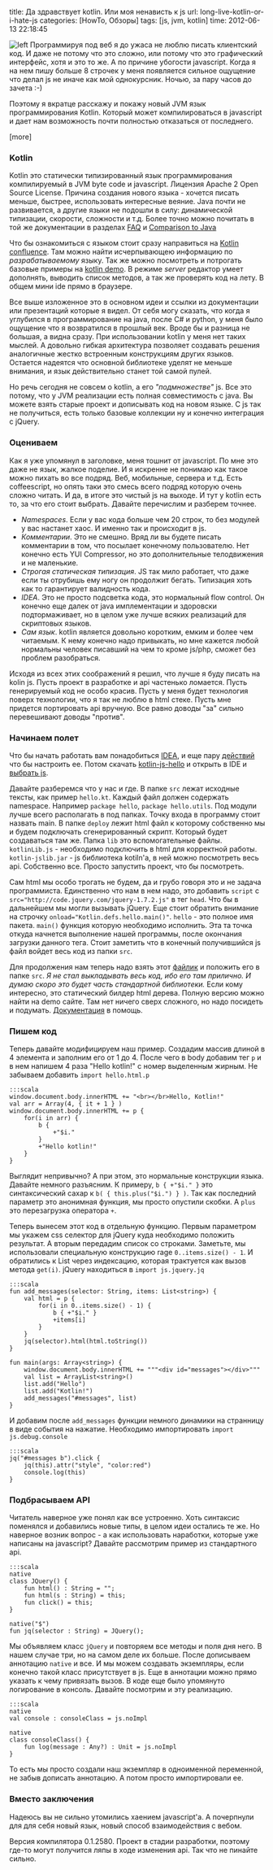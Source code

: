 title: Да здравствует kotlin. Или моя ненависть к js
url: long-live-kotlin-or-i-hate-js
categories: [HowTo, Обзоры]
tags: [js, jvm, kotlin]
time: 2012-06-13 22:18:45


![left](~kotlin-logo.png)
Программируя под веб я до ужаса не люблю писать клиентский код. И даже не потому что это сложно, или потому что это графический интерфейс, хотя и это то же. А по причине убогости javascript. Когда я на нем пишу больше 8 строчек у меня появляется сильное ощущение что делал js не иначе как мой однокурсник. Ночью, за пару часов до зачета :-) 

Поэтому я вкратце расскажу и покажу новый JVM язык программирования Kotlin. Который может компилироваться в javascript и дает нам возможность почти полностью отказаться от последнего.

[more]

### Kotlin
Kotlin это статически типизированный язык программирования компилируемый в JVM byte code и javascript. Лицензия Apache 2 Open Source License. Причина создания нового языка - хочется писать меньше, быстрее, использовать интересные веяние. Java почти не развивается, а другие языки не подошли в силу: динамической типизации, скорости, сложности и т.д. Более точно можно почитать в той же документации в разделах [FAQ](http://confluence.jetbrains.net/display/Kotlin/FAQ) и [Comparison to Java](http://confluence.jetbrains.net/display/Kotlin/Comparison+to+Java) 

Что бы ознакомиться с языком стоит сразу направиться на [Kotlin confluence](http://confluence.jetbrains.net/display/Kotlin/Welcome). Там можно найти исчерпывающею информацию по _разрабатываемому_ языку. Так же можно посмотреть и потрогать базовые примеры на [kotlin demo](http://kotlin-demo.jetbrains.com/). В режиме _server_ редактор умеет дополнять, выводить список методов, а так же проверять код на лету. В общем мини ide прямо в браузере.

Все выше изложенное это в основном идеи и ссылки из документации или презентаций которые я видел. От себя могу сказать, что когда я углубился в программирование на java, после С# и python, у меня было ощущение что я возвратился в прошлый век. Вроде бы и разница не большая, а видна сразу. При использовании kotlin у меня нет таких мыслей. А довольно гибкая архитектура позволяет создавать решения аналогичные жестко встроенным конструкциям других языков. Остается надеятся что основной библиотеке уделят не меньше внимания, и язык действительно станет той самой пулей. 

Но речь сегодня не совсем о kotlin, а его _"подмножестве"_ js. Все это потому, что у JVM реализации есть полная совместимость с java. Вы можете взять старые проект и дописывать код на новом языке. С js так не получиться, есть только базовые коллекции ну и конечно интеграция с jQuery.


### Оцениваем
Как я уже упомянул в заголовке, меня тошнит от javascript. По мне это даже не язык, жалкое поделие. И я искренне не понимаю как такое можно пихать во все подряд. Веб, мобильные, сервера и т.д. Есть coffeescript, но опять таки это смесь всего подряд которую очень сложно читать. И да, в итоге это чистый js на выходе. И тут у kotlin есть то, за что его стоит выбрать. Давайте перечислим и разберем точнее.
   
 * _Namespaces_. Если у вас кода больше чем 20 строк, то без модулей у вас настанет хаос. И именно так и происходит в js.
 * _Комментарии_. Это не смешно. Вряд ли вы будете писать комментарии в том, что посылает конечному пользователю. Нет конечно есть YUI Compressor, но это дополнительные телодвижения и не маленькие.
 * _Строгая статическая типизация_. JS так мило работает, что даже если ты отрубишь ему ногу он продолжит бегать. Типизация хоть как то гарантирует валидность кода.
 * _IDEA_. Это не просто подсветка кода, это нормальный flow control. Он конечно еще далек от java имплементации и здоровски подтормаживает, но в целом уже лучше всяких реализаций для скриптовых языков.
 * _Сам язык_. kotlin является довольно коротким, емким и более чем читаемым. К нему конечно надо привыкать, но мне кажется любой нормальны человек писавший на чем то кроме js/php, сможет без проблем разобраться.

Исходя из всех этих соображений я решил, что лучше я буду писать на kolin js. Пусть проект в разработке и api частенько ломается. Пусть генерируемый код не особо красив. Пусть у меня будет технология поверх технологии, что я так не люблю в html стеке. Пусть мне придется портировать api вручную. Все равно доводы "за" сильно перевешивают доводы "против".


### Начинаем полет
Что бы начать работать вам понадобиться [IDEA](http://www.jetbrains.com/idea/), и еще пару [действий](http://blog.jetbrains.com/kotlin/installing-a-milestone-candidate/) что бы настроить ее. Потом скачать [kotlin-js-hello](https://github.com/abreslav/kotlin-js-hello) и открыть в IDE и [выбрать js](http://blog.jetbrains.com/kotlin/files/2012/06/Set-up-for-JS.png). 

Давайте разберемся что у нас и где. В папке `src` лежат исходные тексты, как пример `hello.kt`. Каждый файл должен содержать namespace. Например `package hello`, `package hello.utils`. Под модули лучше всего располагать в под папках. Точку входа в программу стоит назвать main. В папке `deploy` лежит html файл к которому собственно мы и будем подключать сгенерированный скрипт. Который будет создаваться там же. Папка `lib` это вспомогательные файлы. `kotlinLib.js` - необходимо подключить в html для корректной работы. `kotlin-jslib.jar` - js библиотека kotiln'a, в ней можно посмотреть весь api. Собственно все. Просто запустить проект, что бы посмотреть.

Сам html мы особо трогать не будем, да и грубо говоря это и не задача программиста. Единственно что нам в нем надо, это добавить `script` c `src="http://code.jquery.com/jquery-1.7.2.js"` в тег `head`. Что бы в дальнейшем мы могли вызывать jQuery. Еще стоит обратить внимание на строчку `onload="Kotlin.defs.hello.main()"`. `hello` - это полное имя пакета. `main()` функция которую необходимо исполнить. Эта та точка откуда начнется выполнение нашей программы, после окончания загрузки данного тега. Стоит заметить что в конечный получившийся js файл войдет весь код из папки `src`.

Для продолжения нам теперь надо взять этот [файлик](http://isudo.ru/wp-content/uploads/2012/06/builder.kt) и положить его в папке `src`. _Я не стал выкладывать весь код, ибо его там прилично. И думаю скоро это будет часть стандартной библиотеки._ Если кому интересно, это статический билдер html дерева. Полную версию можно найти на demo сайте. Там нет ничего сверх сложного, но надо посидеть и подумать. [Документация](http://confluence.jetbrains.net/display/Kotlin/Type-safe+Groovy-style+builders) в помощь.


### Пишем код
Теперь давайте модифицируем наш пример. Создадим массив длиной в 4 элемента и заполним его от 1 до 4. После чего в body добавим  тег `p` и в нем напишем 4 раза "Hello kotlin!" с номер выделенным жирным. Не забываем добавить `import hello.html.p` 
    
    :::scala
    window.document.body.innerHTML += "<br></br>Hello, Kotlin!"
    val arr = Array(4, { it + 1 } )
    window.document.body.innerHTML += p {
        for(i in arr) {
            b {
                +"$i."
            }
            +"Hello kotlin!"
        }
    }

Выглядит непривычно? А при этом, это нормальные конструкции языка. Давайте немного разъясним. К примеру, `b { +"$i." }` это синтаксический сахар к `b( { this.plus("$i.") } )`. Так как последний параметр это анонимная функция, мы просто опустили скобки. А `plus` это перезагрузка оператора `+`.

Теперь вынесем этот код в отдельную функцию. Первым параметром мы укажем css селектор для jQuery куда необходимо положить результат. А вторым передадим список со строками. Заметьте, мы использовали специальную конструкцию rage `0..items.size() - 1`. И обратились к List через индексацию, которая трактуется как вызов метода `get(i)`. jQuery находиться в `import js.jquery.jq` 

    :::scala
    fun add_messages(selector: String, items: List<string>) {
        val html = p {
            for(i in 0..items.size() - 1) {
                b { +"$i." }
                +items[i]
            }
        }
        jq(selector).html(html.toString())
    }
    
    fun main(args: Array<string>) {
        window.document.body.innerHTML += """<div id="messages"></div>"""
        val list = ArrayList<string>()
        list.add("Hello")
        list.add("Kotlin!")
        add_messages("#messages", list)
    }
    
И добавим после `add_messages` функции немного динамики на странницу в виде события на нажатие. Необходимо импортировать `import js.debug.console`

    :::scala
    jq("#messages b").click {
        jq(this).attr("style", "color:red")
        console.log(this)
    }


### Подбрасываем API
Читатель наверное уже понял как все устроенно. Хоть синтаксис поменялся и добавились новые типы, в целом идеи остались те же. Но наверное возник вопрос - а как использовать наработки, которые уже написаны на javascript? Давайте рассмотрим пример из стандартного api.

    :::scala
    native
    class JQuery() {
        fun html() : String = "";
        fun html(s : String) = this;
        fun click() = this;
    }
    
    native("$")
    fun jq(selector : String) = JQuery();

Мы объявляем класс `jQuery` и повторяем все методы и поля дня него. В нашем случае три, но на самом деле их больше. После дописываем аннотацию `native` и все. И мы можем создавать экземпляры, если конечно такой класс присутствует в js. Еще в аннотации можно прямо указать к чему привязать вызов. В коде еще было упомянуто логирование в консоль. Давайте посмотрим и эту реализацию.

    :::scala
    native
    val console : consoleClass = js.noImpl
    
    native
    class consoleClass() {
        fun log(message : Any?) : Unit = js.noImpl
    }

То есть мы просто создали наш экземпляр в одноименной переменной, не забыв дописать аннотацию. А потом просто импортировали ее.


### Вместо заключения
Надеюсь вы не сильно утомились хаением javascript'a. А почерпнули для для себя новый язык, новый способ взаимодействия с вебом. 

Версия компилятора 0.1.2580. Проект в стадии разработки, поэтому где-то могут получится ляпы в ходе изменения api. Так что не пинайте сильно.
